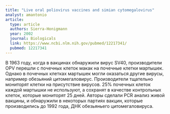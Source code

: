 ```yaml
---
title: "Live oral poliovirus vaccines and simian cytomegalovirus"
analyst: amantonio
article:
  type: article
  authors: Sierra-Honigmann
  year: 2002
  journal: Biologicals
  link: https://www.ncbi.nlm.nih.gov/pubmed/12217341/
  pubmed: 12217341
---
```


В 1963 году, когда в вакцинах обнаружили вирус SV40, производители OPV перешли с почечных клеток макак на почечные клетки мартышек. Однако в почечных клетках мартышек могли оказаться другие вирусы, например обезьяний цитомегаловирус. Производители тщательно мониторят клетки на присутствие вирусов. 25% почечных клеток каждой мартышки не используют, а сохранят в качестве контрольных клеток, которые мониторят 25 дней.
Авторы сделали PCR анализ живой вакцины, и обнаружили в некоторых партиях вакцин, которые производились до 1992 года, ДНК обезьяньего цитомегаловируса.
